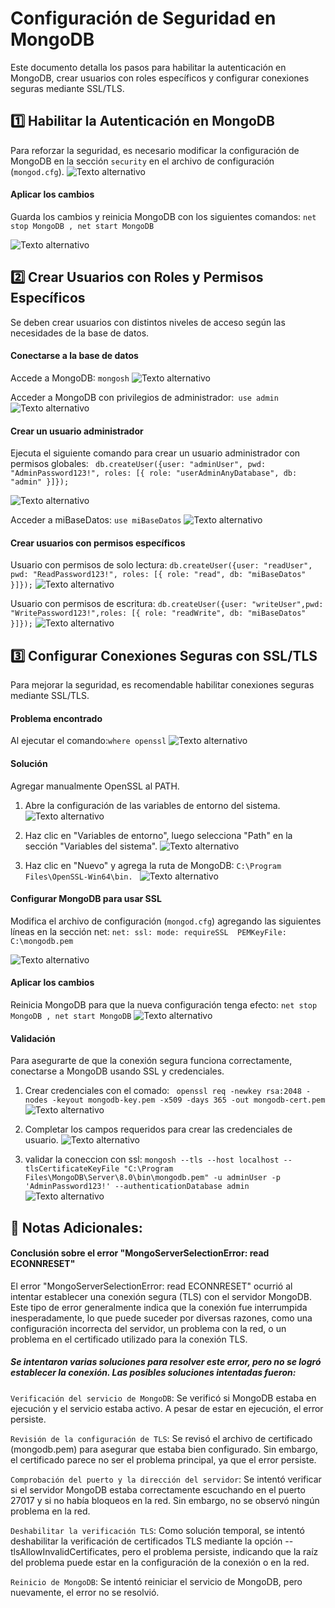 # Configuración de Seguridad en MongoDB

Este documento detalla los pasos para habilitar la autenticación en MongoDB, crear usuarios con roles específicos y configurar conexiones seguras mediante SSL/TLS.

## 1️⃣ Habilitar la Autenticación en MongoDB

Para reforzar la seguridad, es necesario modificar la configuración de MongoDB en la sección `security` en el  archivo de configuración (`mongod.cfg`).
![Texto alternativo](/asset/cfgConfIncio.png)

#### Aplicar los cambios
Guarda los cambios y reinicia MongoDB con los siguientes comandos: ```net stop MongoDB ,
net start MongoDB```

![Texto alternativo](/asset/detener%20y%20iniciar(2).png)

## 2️⃣ Crear Usuarios con Roles y Permisos Específicos

Se deben crear usuarios con distintos niveles de acceso según las necesidades de la base de datos.
#### Conectarse a la base de datos
Accede a MongoDB: ```mongosh```
![Texto alternativo](/asset/mongosh(3).png)

Acceder a MongoDB con privilegios de administrador:``` use admin```
![Texto alternativo](/asset/use%20admin(4.1).png)

#### Crear un usuario administrador

Ejecuta el siguiente comando para crear un usuario administrador con permisos globales: ``` db.createUser({user: "adminUser", pwd: "AdminPassword123!", roles: [{ role: "userAdminAnyDatabase", db: "admin" }]});```

![Texto alternativo](/asset/CreateUser(5).png)

Acceder a miBaseDatos: ```use miBaseDatos```
![Texto alternativo](/asset/UseMibase(5).png)


#### Crear usuarios con permisos específicos

Usuario con permisos de solo lectura: ```db.createUser({user: "readUser", pwd: "ReadPassword123!", roles: [{ role: "read", db: "miBaseDatos" }]});```
![Texto alternativo](/asset/createRead(6).png)

Usuario con permisos de escritura: ```db.createUser({user: "writeUser",pwd: "WritePassword123!",roles: [{ role: "readWrite", db: "miBaseDatos" }]});```
![Texto alternativo](/asset/UserWrite(7).png)



## 3️⃣ Configurar Conexiones Seguras con SSL/TLS

Para mejorar la seguridad, es recomendable habilitar conexiones seguras mediante SSL/TLS.

#### Problema encontrado

Al ejecutar el comando:```where openssl```
![Texto alternativo](/asset/ErrorOpenSSL.png)

#### Solución
Agregar manualmente OpenSSL al PATH.

1. Abre la configuración de las variables de entorno del sistema.
![Texto alternativo](/asset/Entorno(1).png)

2. Haz clic en "Variables de entorno", luego selecciona "Path" en la sección "Variables del sistema".
![Texto alternativo](/asset/phat.png)

3. Haz clic en "Nuevo" y agrega la ruta de MongoDB:  ```C:\Program Files\OpenSSL-Win64\bin. ```
![Texto alternativo](/asset/AgreEntorno.png)

#### Configurar MongoDB para usar SSL
Modifica el archivo de configuración (`mongod.cfg`) agregando las siguientes líneas en la sección net: ```net: ssl: mode: requireSSL 
PEMKeyFile: C:\mongodb.pem```

![Texto alternativo](/asset/LicenciasSSL.png)

#### Aplicar los cambios
Reinicia MongoDB para que la nueva configuración tenga efecto: ```net stop MongoDB ,
net start MongoDB```
![Texto alternativo](/asset/reiniciar(8).png)


#### Validación
Para asegurarte de que la conexión segura funciona correctamente, conectarse a MongoDB usando SSL y credenciales.

1. Crear credenciales con el comado: ``` openssl req -newkey rsa:2048 -nodes -keyout mongodb-key.pem -x509 -days 365 -out mongodb-cert.pem```
![Texto alternativo](/asset/CrearCredencial.png)

2. Completar los campos requeridos para crear las credenciales de usuario.
![Texto alternativo](/asset/RellanarCredencial.png)

3. validar la coneccion con ssl:  ```mongosh --tls --host localhost --tlsCertificateKeyFile "C:\Program Files\MongoDB\Server\8.0\bin\mongodb.pem" -u adminUser -p 'AdminPassword123!' --authenticationDatabase admin```
![Texto alternativo](/asset/validacionError.png)

## 📌 Notas Adicionales:

#### Conclusión sobre el error "MongoServerSelectionError: read ECONNRESET"

El error "MongoServerSelectionError: read ECONNRESET" ocurrió al intentar establecer una conexión segura (TLS) con el servidor MongoDB. Este tipo de error generalmente indica que la conexión fue interrumpida inesperadamente, lo que puede suceder por diversas razones, como una configuración incorrecta del servidor, un problema con la red, o un problema en el certificado utilizado para la conexión TLS.

##### Se intentaron varias soluciones para resolver este error, pero no se logró establecer la conexión. Las posibles soluciones intentadas fueron:

```Verificación del servicio de MongoDB```: Se verificó si MongoDB estaba en ejecución y el servicio estaba activo. A pesar de estar en ejecución, el error persiste.

```Revisión de la configuración de TLS```: Se revisó el archivo de certificado (mongodb.pem) para asegurar que estaba bien configurado. Sin embargo, el certificado parece no ser el problema principal, ya que el error persiste.

```Comprobación del puerto y la dirección del servidor```: Se intentó verificar si el servidor MongoDB estaba correctamente escuchando en el puerto 27017 y si no había bloqueos en la red. Sin embargo, no se observó ningún problema en la red.

```Deshabilitar la verificación TLS```: Como solución temporal, se intentó deshabilitar la verificación de certificados TLS mediante la opción --tlsAllowInvalidCertificates, pero el problema persiste, indicando que la raíz del problema puede estar en la configuración de la conexión o en la red.

```Reinicio de MongoDB```: Se intentó reiniciar el servicio de MongoDB, pero nuevamente, el error no se resolvió.



